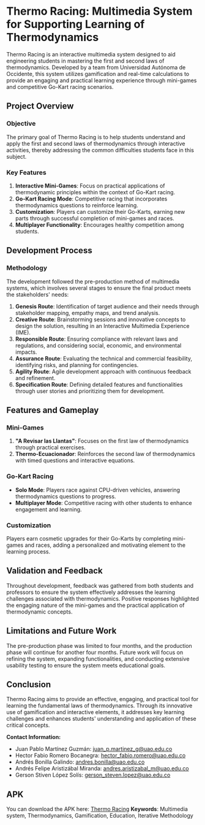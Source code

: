 # Thermo Racing: Multimedia System for Supporting Learning of Thermodynamics

Thermo Racing is an interactive multimedia system designed to aid engineering students in mastering the first and second laws of thermodynamics. Developed by a team from Universidad Autónoma de Occidente, this system utilizes gamification and real-time calculations to provide an engaging and practical learning experience through mini-games and competitive Go-Kart racing scenarios.

## Project Overview

### Objective
The primary goal of Thermo Racing is to help students understand and apply the first and second laws of thermodynamics through interactive activities, thereby addressing the common difficulties students face in this subject.

### Key Features
1. **Interactive Mini-Games**: Focus on practical applications of thermodynamic principles within the context of Go-Kart racing.
2. **Go-Kart Racing Mode**: Competitive racing that incorporates thermodynamics questions to reinforce learning.
3. **Customization**: Players can customize their Go-Karts, earning new parts through successful completion of mini-games and races.
4. **Multiplayer Functionality**: Encourages healthy competition among students.

## Development Process

### Methodology
The development followed the pre-production method of multimedia systems, which involves several stages to ensure the final product meets the stakeholders' needs:

1. **Genesis Route**: Identification of target audience and their needs through stakeholder mapping, empathy maps, and trend analysis.
2. **Creative Route**: Brainstorming sessions and innovative concepts to design the solution, resulting in an Interactive Multimedia Experience (IME).
3. **Responsible Route**: Ensuring compliance with relevant laws and regulations, and considering social, economic, and environmental impacts.
4. **Assurance Route**: Evaluating the technical and commercial feasibility, identifying risks, and planning for contingencies.
5. **Agility Route**: Agile development approach with continuous feedback and refinement.
6. **Specification Route**: Defining detailed features and functionalities through user stories and prioritizing them for development.

## Features and Gameplay

### Mini-Games
1. **"A Revisar las Llantas"**: Focuses on the first law of thermodynamics through practical exercises.
2. **Thermo-Ecuacionador**: Reinforces the second law of thermodynamics with timed questions and interactive equations.

### Go-Kart Racing
- **Solo Mode**: Players race against CPU-driven vehicles, answering thermodynamics questions to progress.
- **Multiplayer Mode**: Competitive racing with other students to enhance engagement and learning.

### Customization
Players earn cosmetic upgrades for their Go-Karts by completing mini-games and races, adding a personalized and motivating element to the learning process.

## Validation and Feedback

Throughout development, feedback was gathered from both students and professors to ensure the system effectively addresses the learning challenges associated with thermodynamics. Positive responses highlighted the engaging nature of the mini-games and the practical application of thermodynamic concepts.

## Limitations and Future Work

The pre-production phase was limited to four months, and the production phase will continue for another four months. Future work will focus on refining the system, expanding functionalities, and conducting extensive usability testing to ensure the system meets educational goals.

## Conclusion

Thermo Racing aims to provide an effective, engaging, and practical tool for learning the fundamental laws of thermodynamics. Through its innovative use of gamification and interactive elements, it addresses key learning challenges and enhances students' understanding and application of these critical concepts.

**Contact Information:**
- Juan Pablo Martínez Guzmán: juan_p.martinez_g@uao.edu.co
- Hector Fabio Romero Bocanegra: hector_fabio.romero@uao.edu.co
- Andrés Bonilla Galindo: andres.bonilla@uao.edu.co
- Andrés Felipe Aristizábal Miranda: andres.aristizabal_m@uao.edu.co
- Gerson Stiven López Solís: gerson_steven.lopez@uao.edu.co

## APK

You can download the APK here: [Thermo Racing](https://uao-my.sharepoint.com/:f:/g/personal/juan_p_martinez_g_uao_edu_co/Egzb0m9OGPhChLhWnzKV9MABTvFBX21cc99GcjXntnovBA?e=0eRpbd)
**Keywords**: Multimedia system, Thermodynamics, Gamification, Education, Iterative Methodology
